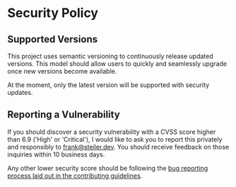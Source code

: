 # Security Policy

## Supported Versions

This project uses semantic versioning to continuously release updated versions. This model should allow users to quickly and seamlessly upgrade once new versions become available.

At the moment, only the latest version will be supported with security updates.

## Reporting a Vulnerability

If you should discover a security vulnerability with a CVSS score higher than 6.9 ('High' or 'Critical'), I would like to ask you to report this privately and responsibly to frank@steiler.dev. You should receive feedback on those inquiries within 10 business days.

Any other lower security score should be following the [bug reporting process laid out in the contributing guidelines](https://github.com/steilerDev/icloud-photos-sync/blob/main/CONTRIBUTING.md#issue).